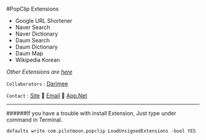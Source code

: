 #PopClip Extensions

- Google URL Shortener
- Naver Search
- Naver Dictionary
- Daum Search
- Daum Dictionary
- Daum Map
- Wikipedia Korean

  
*Other Extensions are*	[*here*](http://pilotmoon.com/popclip/extensions)


`Collaborators` : [Darimee](http://github.com/Darimee)

`Contact` : [Site](http://deuxdoom.net "http://deuxdoom.net")  [Email](deuxdoom@gmail.com "deuxdoom@gmail.com")  [App.Net](http://alpha.app.net/deuxdoom "http://alpha.app.net/deuxdoom")
    
***

######If you have a trouble with install Extension, Just type under command in Terminal.

	defaults write com.pilotmoon.popclip LoadUnsignedExtensions -bool YES




